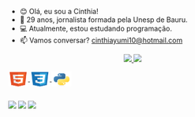 - 😊 Olá, eu sou a Cinthia! 
- 👋 29 anos, jornalista formada pela Unesp de Bauru.
- 💻 Atualmente, estou estudando programação.
- 📫 Vamos conversar? cinthiayumi10@hotmail.com

<div align="center">
  <a href="https://github.com/cinthiaquadrado">
  <img height="160em" src="https://github-readme-stats.vercel.app/api?username=cinthiaquadrado&show_icons=false&theme=material-palenight&include_all_commits=true&count_private=true"/>
  <img height="160" src="https://github-readme-stats.vercel.app/api/top-langs/?username=cinthiaquadrado&layout=compact&langs_count=7&theme=material-palenight"/>
</div>

<div style="display: inline_block"><br>
  <img align="center" alt="HTML" height="30" width="40" src="https://raw.githubusercontent.com/devicons/devicon/master/icons/html5/html5-original.svg">
  <img align="center" alt="CSS" height="30" width="40" src="https://raw.githubusercontent.com/devicons/devicon/master/icons/css3/css3-original.svg">
  <img align="center" alt="Python" height="30" width="40" src="https://raw.githubusercontent.com/devicons/devicon/master/icons/python/python-original.svg">
</div>

##
 
<div> 
  <a href="https://instagram.com/cinthiaquadrado" target="_blank"><img src="https://img.shields.io/badge/-Instagram-%23E4405F?style=for-the-badge&logo=instagram&logoColor=white" target="_blank"></a>
  <a href = "mailto:cinthia.quadrado@gmail.com"><img src="https://img.shields.io/badge/-Gmail-%23333?style=for-the-badge&logo=gmail&logoColor=white" target="_blank"></a>
  <a href="https://www.linkedin.com/in/cinthiaquadrado" target="_blank"><img src="https://img.shields.io/badge/-LinkedIn-%230077B5?style=for-the-badge&logo=linkedin&logoColor=white" target="_blank"></a> 

</div>
